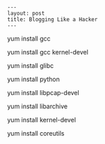 ```text
---
layout: post
title: Blogging Like a Hacker
---
```

yum install gcc

yum install gcc kernel-devel

yum install glibc

yum install python

yum install libpcap-devel

yum install libarchive

yum install kernel-devel

yum install coreutils